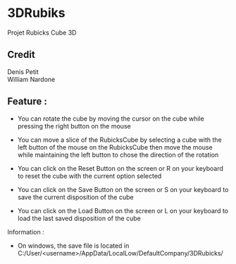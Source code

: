 # 3DRubiks

Projet Rubicks Cube 3D

## Credit
 Denis Petit     
 William Nardone

## Feature : 

 - You can rotate the cube by moving the cursor on the cube while pressing the right button on the mouse
 
 - You can move a slice of the RubicksCube by selecting a cube with the left button of the mouse on the RubicksCube then move the mouse while maintaining the left button to chose the direction of the rotation

 - You can click on the Reset Button on the screen or R on your keyboard to reset the cube with the current option selected

 - You can click on the Save Button on the screen or S on your keyboard to save the current disposition of the cube

 - You can click on the Load Button on the screen or L on your keyboard to load the last saved disposition of the cube

 Information : 
 - On windows, the save file is located in C:/User/\<username>/AppData/LocalLow/DefaultCompany/3DRubicks/

